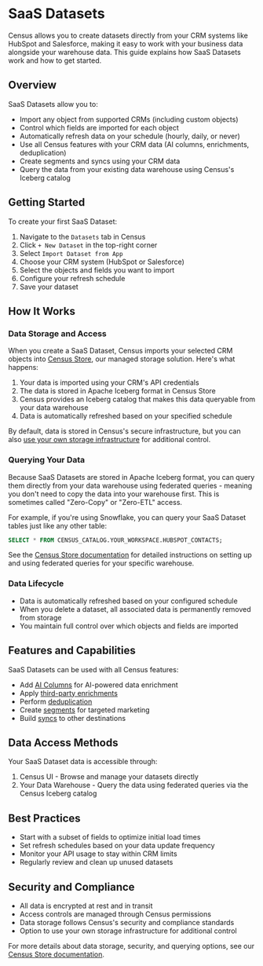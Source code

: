# SaaS Datasets

Census allows you to create datasets directly from your CRM systems like HubSpot and Salesforce, making it easy to work with your business data alongside your warehouse data. This guide explains how SaaS Datasets work and how to get started.

## Overview

SaaS Datasets allow you to:
- Import any object from supported CRMs (including custom objects)
- Control which fields are imported for each object
- Automatically refresh data on your schedule (hourly, daily, or never)
- Use all Census features with your CRM data (AI columns, enrichments, deduplication)
- Create segments and syncs using your CRM data
- Query the data from your existing data warehouse using Census's Iceberg catalog

## Getting Started

To create your first SaaS Dataset:

1. Navigate to the `Datasets` tab in Census
2. Click `+ New Dataset` in the top-right corner
3. Select `Import Dataset from App`
4. Choose your CRM system (HubSpot or Salesforce)
5. Select the objects and fields you want to import
6. Configure your refresh schedule
7. Save your dataset

## How It Works

### Data Storage and Access

When you create a SaaS Dataset, Census imports your selected CRM objects into [Census Store](../../misc/data-storage/census-store/README.md), our managed storage solution. Here's what happens:

1. Your data is imported using your CRM's API credentials
2. The data is stored in Apache Iceberg format in Census Store
3. Census provides an Iceberg catalog that makes this data queryable from your data warehouse
4. Data is automatically refreshed based on your specified schedule

By default, data is stored in Census's secure infrastructure, but you can also [use your own storage infrastructure](../../misc/data-storage/census-store/README.md#using-an-alternative-object-storage-provider) for additional control.

### Querying Your Data

Because SaaS Datasets are stored in Apache Iceberg format, you can query them directly from your data warehouse using federated queries - meaning you don't need to copy the data into your warehouse first. This is sometimes called "Zero-Copy" or "Zero-ETL" access.

For example, if you're using Snowflake, you can query your SaaS Dataset tables just like any other table:
```sql
SELECT * FROM CENSUS_CATALOG.YOUR_WORKSPACE.HUBSPOT_CONTACTS;
```

See the [Census Store documentation](../../misc/data-storage/census-store/README.md#iceberg-catalog) for detailed instructions on setting up and using federated queries for your specific warehouse.

### Data Lifecycle

- Data is automatically refreshed based on your configured schedule
- When you delete a dataset, all associated data is permanently removed from storage
- You maintain full control over which objects and fields are imported

## Features and Capabilities

SaaS Datasets can be used with all Census features:

- Add [AI Columns](../ai-columns/README.md) for AI-powered data enrichment
- Apply [third-party enrichments](../enrichment/README.md)
- Perform [deduplication](../entity-resolution/README.md)
- Create [segments](../../audience-hub/README.md) for targeted marketing
- Build [syncs](../../syncs/core-concept/README.md) to other destinations

## Data Access Methods

Your SaaS Dataset data is accessible through:

1. Census UI - Browse and manage your datasets directly
2. Your Data Warehouse - Query the data using federated queries via the Census Iceberg catalog

## Best Practices

- Start with a subset of fields to optimize initial load times
- Set refresh schedules based on your data update frequency
- Monitor your API usage to stay within CRM limits
- Regularly review and clean up unused datasets

## Security and Compliance

- All data is encrypted at rest and in transit
- Access controls are managed through Census permissions
- Data storage follows Census's security and compliance standards
- Option to use your own storage infrastructure for additional control

For more details about data storage, security, and querying options, see our [Census Store documentation](../../misc/data-storage/census-store/README.md). 